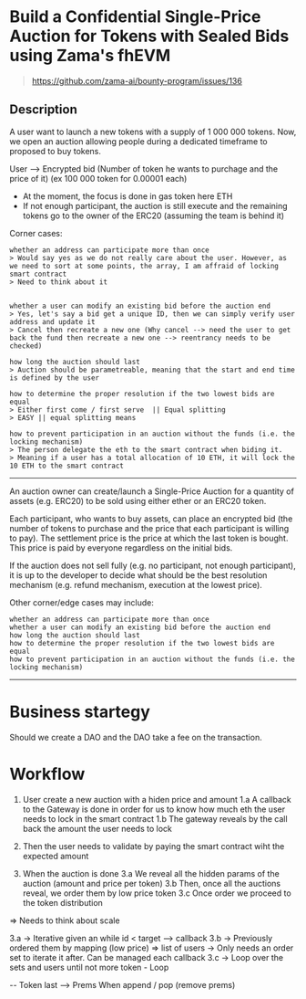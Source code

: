 
# Build a Confidential Single-Price Auction for Tokens with Sealed Bids using Zama's fhEVM
> https://github.com/zama-ai/bounty-program/issues/136


## Description 

A user want to launch a new tokens with a supply of 1 000 000 tokens. Now, we open an auction allowing people during a dedicated timeframe to proposed to buy tokens.


User --> Encrypted bid (Number of token he wants to purchage and the price of it) (ex 100 000 token for 0.00001 each)



- At the moment, the focus is done in gas token here ETH
- If not enough participant, the auction is still execute and the remaining tokens go to the owner of the ERC20 (assuming the team is behind it)

Corner cases:


    whether an address can participate more than once
    > Would say yes as we do not really care about the user. However, as we need to sort at some points, the array, I am affraid of locking smart contract
    > Need to think about it


    whether a user can modify an existing bid before the auction end
    > Yes, let's say a bid get a unique ID, then we can simply verify user address and update it
    > Cancel then recreate a new one (Why cancel --> need the user to get back the fund then recreate a new one --> reentrancy needs to be checked)

    how long the auction should last
    > Auction should be parametreable, meaning that the start and end time is defined by the user

    how to determine the proper resolution if the two lowest bids are equal
    > Either first come / first serve  || Equal splitting
    > EASY || equal splitting means 

    how to prevent participation in an auction without the funds (i.e. the locking mechanism)
    > The person delegate the eth to the smart contract when biding it. 
    > Meaning if a user has a total allocation of 10 ETH, it will lock the 10 ETH to the smart contract





------------------------
An auction owner can create/launch a Single-Price Auction for a quantity of assets (e.g. ERC20) to be sold using either ether or an ERC20 token.

Each participant, who wants to buy assets, can place an encrypted bid (the number of tokens to purchase and the price that each participant is willing to pay). The settlement price is the price at which the last token is bought. This price is paid by everyone regardless on the initial bids.

If the auction does not sell fully (e.g. no participant, not enough participant), it is up to the developer to decide what should be the best resolution mechanism (e.g. refund mechanism, execution at the lowest price).

Other corner/edge cases may include:

    whether an address can participate more than once
    whether a user can modify an existing bid before the auction end
    how long the auction should last
    how to determine the proper resolution if the two lowest bids are equal
    how to prevent participation in an auction without the funds (i.e. the locking mechanism)
-----------------


# Business startegy

Should we create a DAO and the DAO take a fee on the transaction.




# Workflow


1. User create a new auction with a hiden price and amount
    1.a A callback to the Gateway is done in order for us to know how much eth the user needs to lock in the smart contract
    1.b The gateway reveals by the call back the amount the user needs to lock
2. Then the user needs to validate by paying the smart contract wiht the expected amount

3. When the auction is done
    3.a We reveal all the hidden params of the auction (amount and price per token)
    3.b Then, once all the auctions reveal, we order them by low price token
    3.c Once order we proceed to the token distribution

=> Needs to think about scale



3.a -> Iterative given an while id < target --> callback
3.b -> Previously ordered them by mapping (low price) => list of users
    -> Only needs an order set to iterate it after. Can be managed each callback
3.c -> Loop over the sets and users until not more token - Loop 


-- Token last --> Prems
When append / pop (remove prems)

